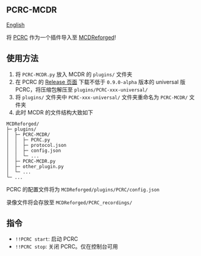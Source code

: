 PCRC-MCDR
----------

[English](https://github.com/TISUnion/PCRC-MCDR/blob/master/readme.md)

将 [PCRC](https://github.com/Fallen-Breath/PCRC) 作为一个插件导入至 [MCDReforged](https://github.com/Fallen-Breath/MCDReforged)!

## 使用方法

1. 将 `PCRC-MCDR.py` 放入 MCDR 的 `plugins/` 文件夹
2. 在 PCRC 的 [Release 页面](https://github.com/Fallen-Breath/PCRC/releases) 下载不低于 `0.9.0-alpha` 版本的 universal 版 PCRC，将压缩包解压至 `plugins/PCRC-xxx-universal/`
3. 将 `plugins/` 文件夹中 `PCRC-xxx-universal/` 文件夹重命名为 `PCRC-MCDR/` 文件夹
4. 此时 MCDR 的文件结构大致如下

```
MCDReforged/
├─ plugins/
│  ├─ PCRC-MCDR/
│  │  ├─ PCRC.py
│  │  ├─ protocol.json
│  │  ├─ config.json
│  │  └─ ...
│  ├─ PCRC-MCDR.py
│  ├─ other_plugin.py
│  └─ ...
└─ ...
```

PCRC 的配置文件将为 `MCDReforged/plugins/PCRC/config.json`

录像文件将会存放至 `MCDReforged/PCRC_recordings/`

## 指令

- `!!PCRC start`: 启动 PCRC
- `!!PCRC stop`: 关闭 PCRC。仅在控制台可用

